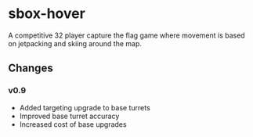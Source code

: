 # sbox-hover

A competitive 32 player capture the flag game where movement is based on jetpacking and skiing around the map.

## Changes

### v0.9

* Added targeting upgrade to base turrets
* Improved base turret accuracy
* Increased cost of base upgrades
